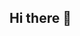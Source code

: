 ## Hi there 👋

<!--
**alonemisery/alonemisery** is a ✨ _special_ ✨ repository because its `README.md` (this file) appears on your GitHub profile.

Here are some ideas to get you started:
discord: alonemisery
- 🔭 I’m currently working on ...
- 🌱 I’m currently learning ...
- 👯 I’m looking to collaborate on ...
- 🤔 I’m looking for help with ...
- 💬 Ask me about ...
- 📫 How to reach me: ...
- 😄 Pronouns: ...
- ⚡ Fun fact: ...
-->
